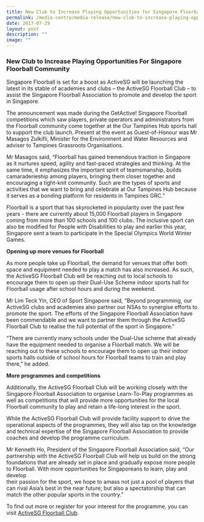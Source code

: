 ```yaml
---
title: New Club to Increase Playing Opportunities for Singapore Floorball Community
permalink: /media-centre/media-release/new-club-to-increase-playing-opportunities-for-singapore-floorball/
date: 2017-07-29
layout: post
description: ""
image: ""
---
```

### **New Club to Increase Playing Opportunities For Singapore Floorball Community**  
   
Singapore Floorball is set for a boost as ActiveSG will be launching the latest in its stable of academies and clubs – the ActiveSG Floorball Club – to assist the Singapore Floorball Association to promote and develop the sport in Singapore.   
   
The announcement was made during the GetActive! Singapore Floorball competitions which saw players, private operators and administrators from the Floorball community come together at the Our Tampines Hub sports hall to support the club launch. Present at the event as Guest-of-Honour was Mr Masagos Zulkifli, Minister for the Environment and Water Resources and adviser to Tampines Grassroots Organisations.  
   
Mr Masagos said, “Floorball has gained tremendous traction in Singapore as it nurtures speed, agility and fast-paced strategies and thinking. At the same time, it emphasizes the important spirit of teamsmanship, builds camaraderieship among players, bringing them closer together and encouraging a tight-knit community. Such are the types of sports and activities that we want to bring and celebrate at Our Tampines Hub because it serves as a bonding platform for residents in Tampines GRC.”  
   
Floorball is a sport that has skyrocketed in popularity over the past few years - there are currently about 15,000 Floorball players in Singapore coming from more than 100 schools and 100 clubs. The inclusive sport can also be modified for People with Disabilities to play and earlier this year, Singapore sent a team  to participate in the Special Olympics World Winter Games.

**Opening up more venues for Floorball**  

As more people take up Floorball, the demand for venues that offer both space and equipment needed to play a match has also increased. As such, the ActiveSG Floorball Club will be reaching out to local schools to encourage them to open up their Dual-Use Scheme indoor sports hall for Floorball usage after school hours and during the weekend.  
   
Mr Lim Teck Yin, CEO of Sport Singapore said, “Beyond programming, our ActiveSG clubs and academies also partner our NSAs to synergise efforts to promote the sport. The efforts of the Singapore Floorball Association have been commendable and we want to partner them through the ActiveSG Floorball Club to realise the full potential of the sport in Singapore.”  
   
“There are currently many schools under the Dual-Use scheme that already have the equipment needed to organise a Floorball match. We will be reaching out to these schools to encourage them to open up their indoor sports halls outside of school hours for Floorball teams to train and play there,” he added.  
   
**More programmes and competitions**  

Additionally, the ActiveSG Floorball Club will be working closely with the Singapore Floorball Association to organise Learn-To-Play programmes as well as competitions that will provide more opportunities for the local Floorball community to play and retain a life-long interest in the sport.   
   
While the ActiveSG Floorball Club will provide facility support to drive the operational aspects of the programmes, they will also tap on the knowledge and technical expertise of the Singapore Floorball Association to provide coaches and develop the programme curriculum.  
   
Mr Kenneth Ho, President of the Singapore Floorball Association said, “Our partnership with the ActiveSG Floorball Club will help us build on the strong foundations that are already set in place and gradually expose more people to Floorball. With more opportunities for Singaporeans to learn, play and develop  
their passion for the sport, we hope to amass not just a pool of players that can rival Asia’s best in the near future; but also a spectatorship that can match the other popular sports in the country.”  
   
To find out more or register for your interest for the programme, you can visit [ActiveSG Floorball Club](http://myactivesg.com/academy/floorball).